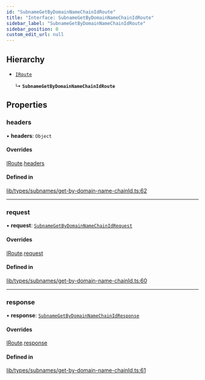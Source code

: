 ```yaml
---
id: "SubnameGetByDomainNameChainIdRoute"
title: "Interface: SubnameGetByDomainNameChainIdRoute"
sidebar_label: "SubnameGetByDomainNameChainIdRoute"
sidebar_position: 0
custom_edit_url: null
---
```


## Hierarchy

- [`IRoute`](IRoute.md)

  ↳ **`SubnameGetByDomainNameChainIdRoute`**

## Properties

### headers

• **headers**: `Object`

#### Overrides

[IRoute](IRoute.md).[headers](IRoute.md#headers)

#### Defined in

[lib/types/subnames/get-by-domain-name-chainId.ts:62](https://github.com/JustaName-id/JustaName-sdk/blob/45e45ce/packages/@justaname.id/sdk/src/lib/types/subnames/get-by-domain-name-chainId.ts#L62)

___

### request

• **request**: [`SubnameGetByDomainNameChainIdRequest`](SubnameGetByDomainNameChainIdRequest.md)

#### Overrides

[IRoute](IRoute.md).[request](IRoute.md#request)

#### Defined in

[lib/types/subnames/get-by-domain-name-chainId.ts:60](https://github.com/JustaName-id/JustaName-sdk/blob/45e45ce/packages/@justaname.id/sdk/src/lib/types/subnames/get-by-domain-name-chainId.ts#L60)

___

### response

• **response**: [`SubnameGetByDomainNameChainIdResponse`](SubnameGetByDomainNameChainIdResponse.md)

#### Overrides

[IRoute](IRoute.md).[response](IRoute.md#response)

#### Defined in

[lib/types/subnames/get-by-domain-name-chainId.ts:61](https://github.com/JustaName-id/JustaName-sdk/blob/45e45ce/packages/@justaname.id/sdk/src/lib/types/subnames/get-by-domain-name-chainId.ts#L61)
